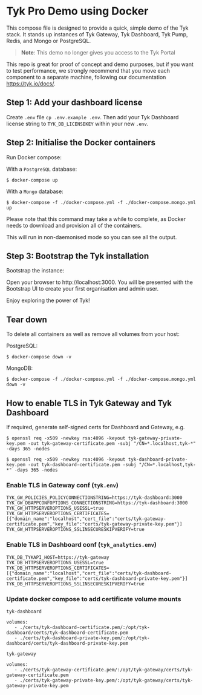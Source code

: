 # Tyk Pro Demo using Docker

This compose file is designed to provide a quick, simple demo of the Tyk stack. It stands up instances of Tyk Gateway, Tyk Dashboard, Tyk Pump, Redis, and Mongo or PostgreSQL.

> **Note**: This demo no longer gives you access to the Tyk Portal

This repo is great for proof of concept and demo purposes, but if you want to test performance, we strongly recommend that you move each component to a separate machine, following our documentation https://tyk.io/docs/.

## Step 1: Add your dashboard license

Create `.env` file `cp .env.example .env`. Then add your Tyk Dashboard license string to `TYK_DB_LICENSEKEY` within your new `.env`.

## Step 2: Initialise the Docker containers

Run Docker compose:

With a `PostgreSQL` database:
```
$ docker-compose up
```

With a `Mongo` database:
```
$ docker-compose -f ./docker-compose.yml -f ./docker-compose.mongo.yml up
```

Please note that this command may take a while to complete, as Docker needs to download and provision all of the containers.

This will run in non-daemonised mode so you can see all the output. 

## Step 3: Bootstrap the Tyk installation

Bootstrap the instance:

Open your browser to http://localhost:3000.  You will be presented with the Bootstrap UI to create your first organisation and admin user.

Enjoy exploring the power of Tyk!

## Tear down

To delete all containers as well as remove all volumes from your host:

PostgreSQL:
```
$ docker-compose down -v
```

MongoDB:
```
$ docker-compose -f ./docker-compose.yml -f ./docker-compose.mongo.yml down -v
```


## How to enable TLS in Tyk Gateway and Tyk Dashboard

If required, generate self-signed certs for Dashboard and Gateway, e.g.

```
$ openssl req -x509 -newkey rsa:4096 -keyout tyk-gateway-private-key.pem -out tyk-gateway-certificate.pem -subj "/CN=*.localhost,tyk-*" -days 365 -nodes

$ openssl req -x509 -newkey rsa:4096 -keyout tyk-dashboard-private-key.pem -out tyk-dashboard-certificate.pem -subj "/CN=*.localhost,tyk-*" -days 365 -nodes
```

### Enable TLS in Gateway conf (`tyk.env`)
```
TYK_GW_POLICIES_POLICYCONNECTIONSTRING=https://tyk-dashboard:3000
TYK_GW_DBAPPCONFOPTIONS_CONNECTIONSTRING=https://tyk-dashboard:3000
TYK_GW_HTTPSERVEROPTIONS_USESSL=true
TYK_GW_HTTPSERVEROPTIONS_CERTIFICATES=[{"domain_name":"localhost","cert_file":"certs/tyk-gateway-certificate.pem","key_file":"certs/tyk-gateway-private-key.pem"}]
TYK_GW_HTTPSERVEROPTIONS_SSLINSECURESKIPVERIFY=true
```

### Enable TLS in Dashboard conf (`tyk_analytics.env`)
```
TYK_DB_TYKAPI_HOST=https://tyk-gateway
TYK_DB_HTTPSERVEROPTIONS_USESSL=true
TYK_DB_HTTPSERVEROPTIONS_CERTIFICATES=[{"domain_name":"localhost","cert_file":"certs/tyk-dashboard-certificate.pem","key_file":"certs/tyk-dashboard-private-key.pem"}]
TYK_DB_HTTPSERVEROPTIONS_SSLINSECURESKIPVERIFY=true
```

### Update docker compose to add certificate volume mounts

`tyk-dashboard`
```
volumes:
   - ./certs/tyk-dashboard-certificate.pem/:/opt/tyk-dashboard/certs/tyk-dashboard-certificate.pem
   - ./certs/tyk-dashboard-private-key.pem/:/opt/tyk-dashboard/certs/tyk-dashboard-private-key.pem
```

`tyk-gateway`
```
volumes:
   - ./certs/tyk-gateway-certificate.pem/:/opt/tyk-gateway/certs/tyk-gateway-certificate.pem
   - ./certs/tyk-gateway-private-key.pem/:/opt/tyk-gateway/certs/tyk-gateway-private-key.pem
```
